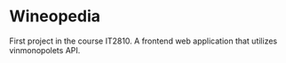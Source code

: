 # Wineopedia
First project in the course IT2810. A frontend web application that utilizes vinmonopolets API. 
